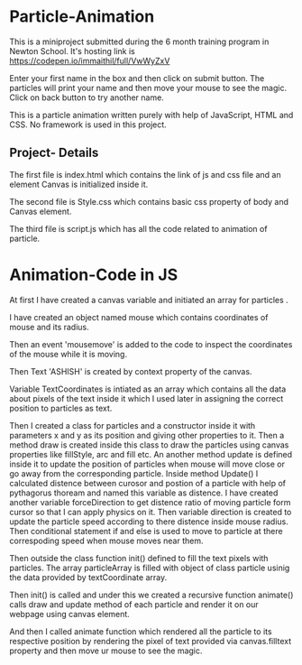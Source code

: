 # Particle-Animation
This is a miniproject submitted during the 6 month training program in Newton School. It's hosting link is https://codepen.io/immaithil/full/VwWyZxV

Enter your first name in the box and then click on submit button. The particles will print your name and then move your mouse to see the magic.
Click on back button to try another name.

This is a particle animation written purely with help of JavaScript, HTML and CSS. No framework is used in this project.

## Project- Details
The first file is index.html which contains the link of js and css file and an element Canvas is initialized inside it.

The second file is Style.css which contains basic css property of body and Canvas element.

The third file is script.js which has all the code related to animation of particle.



# Animation-Code in JS
At first I have created a canvas variable and initiated an array for particles .

I have created an object named mouse which contains coordinates of mouse and its radius.

Then an event 'mousemove' is added to the code to inspect the coordinates of the mouse while it is moving.

Then Text 'ASHISH' is created by context property of the canvas.

Variable TextCoordinates is intiated as an array which contains all the data about pixels of the text inside it which I used later in assigning the correct position to particles as text.

Then I created a class for particles and a constructor inside it with parameters x and y as its position and giving other properties to it. Then a method draw is created inside this class to draw the particles using canvas properties like fillStyle, arc and fill etc. An another method update is defined inside it to update the position of particles when mouse will move close or go away from the corresponding particle. Inside method Update() I calculated distence between curosor and postion of a particle with help of pythagorus thoream and named this variable as distence. I have created another variable forceDirection to get distence ratio of moving particle form cursor so that I can apply physics on it. Then variable direction is created to update the particle speed according to there distence inside mouse radius. Then conditional statement if and else is used to move to particle at there correspoding speed when mouse moves near them.

Then outside the class function init() defined to fill the text pixels with particles. The array particleArray is filled with object of class particle usinig the data provided by textCoordinate array.

Then init() is called and under this we created a recursive function animate() calls draw and update method of each particle and render it on our webpage using canvas element.

And then I called animate function which rendered all the particle to its respective position by rendering the pixel of text provided via canvas.filltext property and then move ur mouse to see the magic.
